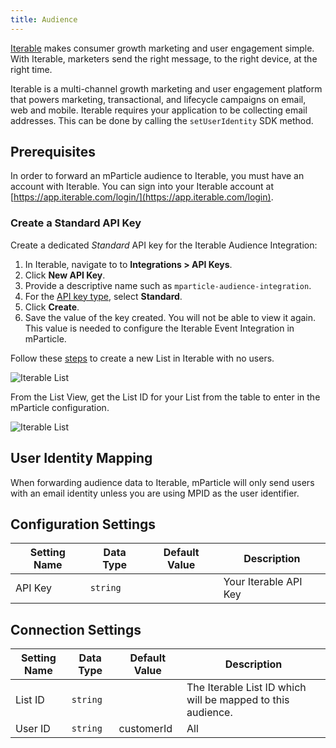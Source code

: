 ```yaml
---
title: Audience
---
```


[Iterable](https://www.iterable.com) makes consumer growth marketing and user engagement simple. With Iterable, marketers send the right message, to the right device, at the right time.


Iterable is a multi-channel growth marketing and user engagement platform that powers marketing, transactional, and lifecycle campaigns on email, web and mobile.  Iterable requires your application to be collecting email addresses.  This can be done by calling the `setUserIdentity` SDK method.

## Prerequisites

In order to forward an mParticle audience to Iterable, you must have an account with Iterable. You can sign into your Iterable account at [https://app.iterable.com/login/](https://app.iterable.com/login).

### Create a Standard API Key

Create a dedicated _Standard_ API key for the Iterable Audience Integration:

1. In Iterable, navigate to to **Integrations > API Keys**.
2. Click **New API Key**.
3. Provide a descriptive name such as `mparticle-audience-integration`.
4. For the [API key type](https://support.iterable.com/hc/articles/360043464871#types-of-api-keys), select **Standard**.
5. Click **Create**.
6. Save the value of the key created. You will not be able to view it again. This value is needed to configure the Iterable Event Integration in mParticle.

Follow these [steps](https://support.iterable.com/hc/en-us/articles/115000770906-Importing-User-Lists-) to create a new List in Iterable with no users.   

![Iterable List](/images/iterable-import-list1.png)

From the List View, get the List ID for your List from the table to enter in the mParticle configuration.

![Iterable List](/images/iterable-listid1.png)

## User Identity Mapping

When forwarding audience data to Iterable, mParticle will only send users with an email identity unless you are using MPID as the user identifier.

## Configuration Settings

Setting Name | Data Type | Default Value | Description 
|---|---|---|---
|API Key|`string` | | Your Iterable API Key|

## Connection Settings

Setting Name | Data Type | Default Value | Description
|---|---|---|---|
|List ID | `string` | | The Iterable List ID which will be mapped to this audience.|
|User ID | `string` | customerId | All| Select which user identity to forward to Iterable as your customer's user ID. |
